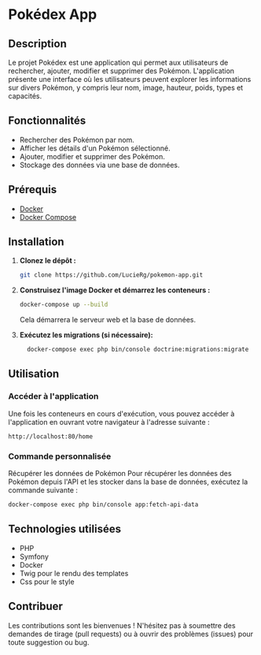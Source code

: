 # Pokédex App

## Description

Le projet Pokédex est une application qui permet aux utilisateurs de rechercher, ajouter, modifier et supprimer des Pokémon. 
L'application présente une interface où les utilisateurs peuvent explorer les informations sur divers Pokémon, y compris leur nom, image, hauteur, poids, types et capacités.

## Fonctionnalités

- Rechercher des Pokémon par nom.
- Afficher les détails d'un Pokémon sélectionné.
- Ajouter, modifier et supprimer des Pokémon.
- Stockage des données via une base de données.

## Prérequis

- [Docker](https://www.docker.com/get-started)
- [Docker Compose](https://docs.docker.com/compose/install/)

## Installation

1. **Clonez le dépôt :**

   ```bash
   git clone https://github.com/LucieRg/pokemon-app.git
   ```

2. **Construisez l'image Docker et démarrez les conteneurs :**

   ```bash
   docker-compose up --build
   ```

   Cela démarrera le serveur web et la base de données.

 3. **Exécutez les migrations (si nécessaire):**
    
    ```bash
      docker-compose exec php bin/console doctrine:migrations:migrate
    ```

## Utilisation

### Accéder à l'application

Une fois les conteneurs en cours d'exécution, vous pouvez accéder à l'application en ouvrant votre navigateur à l'adresse suivante :

```
http://localhost:80/home
```

### Commande personnalisée

Récupérer les données de Pokémon
Pour récupérer les données des Pokémon depuis l'API et les stocker dans la base de données, exécutez la commande suivante :

```bash
docker-compose exec php bin/console app:fetch-api-data
```

## Technologies utilisées

- PHP
- Symfony
- Docker
- Twig pour le rendu des templates
- Css pour le style

## Contribuer

Les contributions sont les bienvenues ! N'hésitez pas à soumettre des demandes de tirage (pull requests) ou à ouvrir des problèmes (issues) pour toute suggestion ou bug.

